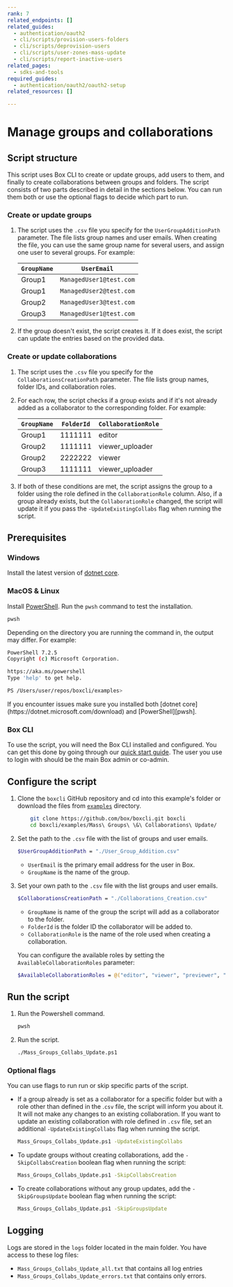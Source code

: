 ```yaml
---
rank: 7
related_endpoints: []
related_guides:
  - authentication/oauth2
  - cli/scripts/provision-users-folders
  - cli/scripts/deprovision-users
  - cli/scripts/user-zones-mass-update
  - cli/scripts/report-inactive-users
related_pages:
  - sdks-and-tools
required_guides:
  - authentication/oauth2/oauth2-setup
related_resources: []

---
```

# Manage groups and collaborations

## Script structure

This script uses Box CLI to create or update groups, add users to them, and finally to create collaborations between groups and folders.
The script consists of two parts described in detail in the sections below. You can run them both or use the optional flags to decide which part to run.

### Create or update groups

1. The script uses the `.csv` file you specify for the `UserGroupAdditionPath` parameter. The file lists group names and user emails. When creating the file, you can use the same group name for several users, and assign one user to several groups. For example:

    |`GroupName`| `UserEmail`|
    |-----------|------------|
    |Group1| `ManagedUser1@test.com`|
    |Group1| `ManagedUser2@test.com`|
    |Group2| `ManagedUser3@test.com`|
    |Group3| `ManagedUser1@test.com`|

2. If the group doesn't exist, the script creates it. If it does exist, the script can update the entries based on the provided data.

### Create or update collaborations

1. The script uses the `.csv` file you specify for the `CollaborationsCreationPath` parameter. The file lists group names, folder IDs, and collaboration roles.

2. For each row, the script checks if a group exists and if it's not already added as a collaborator to the corresponding folder. For example:

    |`GroupName`| `FolderId`| `CollaborationRole`|
    |-----------|-----------|--------------------|
    |Group1| 1111111| editor|
    |Group2| 1111111| viewer_uploader|
    |Group2| 2222222| viewer |
    |Group3| 1111111| viewer_uploader|

3. If both of these conditions are met, the script assigns the group to a folder using the role defined in the `CollaborationRole` column. Also, if a group already exists, but the `CollaborationRole` changed, the script will update it if you pass the `-UpdateExistingCollabs` flag when running the script.

## Prerequisites

### Windows

Install the latest version of [dotnet core](https://dotnet.microsoft.com/download).

### MacOS & Linux

Install [PowerShell][pwsh]. Run the `pwsh` command to test the installation.

```bash
pwsh
```

Depending on the directory you are
running the command in, the output may differ.
For example:

```bash
PowerShell 7.2.5
Copyright (c) Microsoft Corporation.

https://aka.ms/powershell
Type 'help' to get help.

PS /Users/user/repos/boxcli/examples>
```

<message>
  If you encounter issues make sure you installed both
  [dotnet core](https://dotnet.microsoft.com/download) and
  [PowerShell][pwsh].
</message>

### Box CLI

To use the script, you will need the Box CLI
installed and configured. You can get this done by going through
our [quick start guide][quickstart]. The user you use to login with should
be the main Box admin or co-admin.

## Configure the script

1. Clone the `boxcli` GitHub repository and cd into this example's folder or download the files from [`examples`][examples] directory.

    ```bash
        git clone https://github.com/box/boxcli.git boxcli
        cd boxcli/examples/Mass\ Groups\ \&\ Collaborations\ Update/
    ```

2. Set the path to the `.csv` file with the list of groups and user emails.

    ```bash
    $UserGroupAdditionPath = "./User_Group_Addition.csv"
    ```

    * `UserEmail` is the primary email address for the user in Box.
    * `GroupName` is the name of the group.

3. Set your own path to the `.csv` file with the list groups and user emails.

    ```bash
    $CollaborationsCreationPath = "./Collaborations_Creation.csv"
    ```

    * `GroupName` is name of the group the script will add as a collaborator to the folder.
    * `FolderId` is the folder ID the collaborator will be added to.
    * `CollaborationRole` is the name of the role used when creating a collaboration.

    You can configure the available roles by setting the `AvailableCollaborationRoles` parameter:

    ```bash
    $AvailableCollaborationRoles = @("editor", "viewer", "previewer", "uploader", "previewer_uploader", "viewer_uploader", "co-owner")
    ```

## Run the script

1. Run the Powershell command.

    ```bash
    pwsh
    ```

2. Run the script.

    ```bash
    ./Mass_Groups_Collabs_Update.ps1
    ```

### Optional flags

You can use flags to run run or skip specific parts of the script.

* If a group already is set as a collaborator for a specific folder but with a role other than defined in the .`csv` file, the script will inform you about it. It will not make any changes to an existing collaboration. If you want to update an existing collaboration with role defined in `.csv` file, set an additional `-UpdateExistingCollabs` flag when running the script.

    ```bash
    Mass_Groups_Collabs_Update.ps1 -UpdateExistingCollabs
    ```

* To update groups without creating collaborations, add the `-SkipCollabsCreation` boolean flag when running the script:

    ```bash
    Mass_Groups_Collabs_Update.ps1 -SkipCollabsCreation
    ```

* To create collaborations without any group updates, add the `-SkipGroupsUpdate` boolean flag when running the script:

    ```bash
    Mass_Groups_Collabs_Update.ps1 -SkipGroupsUpdate
    ```

## Logging

Logs are stored in the `logs` folder located in the main folder.
You have access to these log files:

* `Mass_Groups_Collabs_Update_all.txt` that contains all log entries
* `Mass_Groups_Collabs_Update_errors.txt` that contains only errors.

[examples]: https://github.com/box/boxcli/tree/main/examples
[pwsh]: https://docs.microsoft.com/en-us/powershell/scripting/install/installing-powershell?view=powershell-7.2
[quickstart]: g://cli/quick-start/create-oauth-app/
[console]: https://app.box.com/developers/console
[auth]: g://authentication/oauth2/oauth2-setup